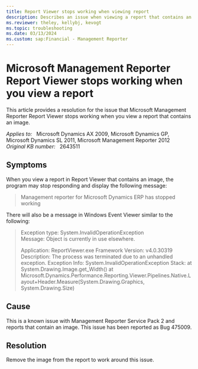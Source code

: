 ```yaml
---
title: Report Viewer stops working when viewing report
description: Describes an issue when viewing a report that contains an image. Provides a resolution.
ms.reviewer: theley, kellybj, kevogt
ms.topic: troubleshooting
ms.date: 03/13/2024
ms.custom: sap:Financial - Management Reporter
---
```

# Microsoft Management Reporter Report Viewer stops working when you view a report

This article provides a resolution for the issue that Microsoft Management Reporter Report Viewer stops working when you view a report that contains an image.

_Applies to:_ &nbsp; Microsoft Dynamics AX 2009, Microsoft Dynamics GP, Microsoft Dynamics SL 2011, Microsoft Management Reporter 2012  
_Original KB number:_ &nbsp; 2643511

## Symptoms

When you view a report in Report Viewer that contains an image, the program may stop responding and display the following message:

> Management reporter for Microsoft Dynamics ERP has stopped working

There will also be a message in Windows Event Viewer similar to the following:

> Exception type: System.InvalidOperationException  
Message: Object is currently in use elsewhere.
>
> Application: ReportViewer.exe Framework Version: v4.0.30319 Description: The process was terminated due to an unhandled exception. Exception Info: System.InvalidOperationException Stack: at System.Drawing.Image.get_Width() at Microsoft.Dynamics.Performance.Reporting.Viewer.Pipelines.Native.Layout+Header.Measure(System.Drawing.Graphics, System.Drawing.Size)

## Cause

This is a known issue with Management Reporter Service Pack 2 and reports that contain an image. This issue has been reported as Bug 475009.

## Resolution

Remove the image from the report to work around this issue.
